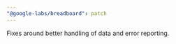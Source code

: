 ```yaml
---
"@google-labs/breadboard": patch
---
```


Fixes around better handling of data and error reporting.
